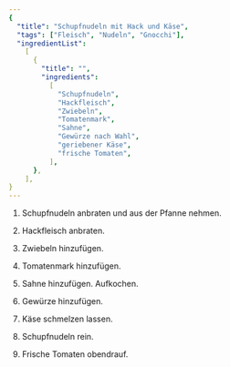 ```yaml
---
{
  "title": "Schupfnudeln mit Hack und Käse",
  "tags": ["Fleisch", "Nudeln", "Gnocchi"],
  "ingredientList":
    [
      {
        "title": "",
        "ingredients":
          [
            "Schupfnudeln",
            "Hackfleisch",
            "Zwiebeln",
            "Tomatenmark",
            "Sahne",
            "Gewürze nach Wahl",
            "geriebener Käse",
            "frische Tomaten",
          ],
      },
    ],
}
---
```


1. Schupfnudeln anbraten und aus der Pfanne nehmen.

2. Hackfleisch anbraten.

3. Zwiebeln hinzufügen.

4. Tomatenmark hinzufügen.

5. Sahne hinzufügen. Aufkochen.

6. Gewürze hinzufügen.

7. Käse schmelzen lassen.

8. Schupfnudeln rein.

9. Frische Tomaten obendrauf.
